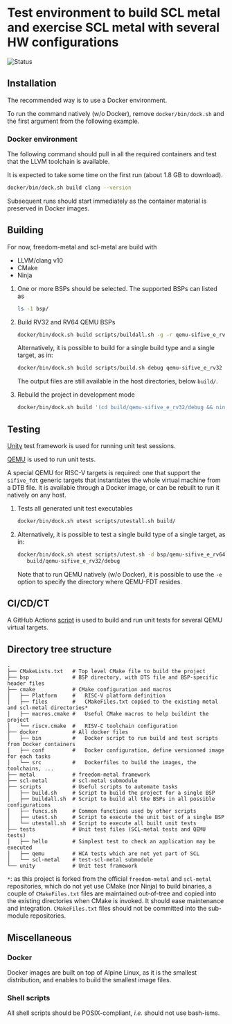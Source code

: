 # Test environment to build SCL metal and exercise SCL metal with several HW configurations

![Status](https://github.com/sifive-eblot/freedom-metal/workflows/SCL-metal/badge.svg)

## Installation

The recommended way is to use a Docker environment.

To run the command natively (w/o Docker), remove `docker/bin/dock.sh` and the first argument from
the following example.

### Docker environment

The following command should pull in all the required containers and test that the LLVM toolchain
is available.

It is expected to take some time on the first run (about 1.8 GB to download).

````sh
docker/bin/dock.sh build clang --version
````

Subsequent runs should start immediately as the container material is preserved in Docker images.

## Building

For now, freedom-metal and scl-metal are build with

* LLVM/clang v10
* CMake
* Ninja

1. One or more BSPs should be selected. The supported BSPs can listed as
    ````sh
    ls -1 bsp/
    ````

2. Build RV32 and RV64 QEMU BSPs
    ````sh
    docker/bin/dock.sh build scripts/buildall.sh -g -r qemu-sifive_e_rv32 qemu-sifive_e_rv64
    ````

    Alternatively, it is possible to build for a single build type and a single target, as in:
     ````sh
     docker/bin/dock.sh build scripts/build.sh debug qemu-sifive_e_rv32
     ````

    The output files are still available in the host directories, below `build/`.

3. Rebuild the project in development mode
    ````sh
    docker/bin/dock.sh build '(cd build/qemu-sifive_e_rv32/debug && ninja)'
    ````

## Testing

[Unity](https://github.com/ThrowTheSwitch/Unity) test framework is used for running unit test
sessions.

[QEMU](https://www.qemu.org) is used to run unit tests.

A special QEMU for RISC-V targets is required: one that support the `sifive_fdt` generic targets
that instantiates the whole virtual machine from a DTB file. It is available through a Docker
image, or can be rebuilt to run it natively on any host.

1. Tests all generated unit test executables
    ````sh
    docker/bin/dock.sh utest scripts/utestall.sh build/
    ````

2. Alternatively, it is possible to test a single build type of a single target, as in:
    ````sh
    docker/bin/dock.sh utest scripts/utest.sh -d bsp/qemu-sifive_e_rv64/dts/qemu.dts \
       build/qemu-sifive_e_rv32/debug
    ````

    Note that to run QEMU natively (w/o Docker), it is possible to use the `-e` option to specify
    the directory where QEMU-FDT resides.

## CI/CD/CT

A GitHub Actions [script](.github/workflows/build_test.yml) is used to build and run unit tests
for several QEMU virtual targets.

## Directory tree structure

```text
.
├── CMakeLists.txt   # Top level CMake file to build the project
├── bsp              # BSP directory, with DTS file and BSP-specific header files
├── cmake            # CMake configuration and macros
│   ├── Platform     #   RISC-V platform definition
│   ├── files        #   CMakeFiles.txt copied to the existing metal and scl-metal directories*
│   ├── macros.cmake #   Useful CMake macros to help buildint the project
│   └── riscv.cmake  #   RISV-C toolchain configuration
├── docker           # All docker files
│   ├── bin          #   Docker script to run build and test scripts from Docker containers
│   ├── conf         #   Docker configuration, define versionned image for each tasks
│   └── src          #   Dockerfiles to build the images, the toolchains, ...
├── metal            # freedom-metal framework
├── scl-metal        # scl-metal submodule
├── scripts          # Useful scripts to automate tasks
│   ├── build.sh     # Script to build the project for a single BSP
│   ├── buildall.sh  # Script to build all the BSPs in all possible configurations
│   ├── funcs.sh     # Common functions used by other scripts
│   ├── utest.sh     # Script to execute the unit test of a single BSP
│   └── utestall.sh  # Script to execute all built unit tests
├── tests            # Unit test files (SCL-metal tests and QEMU tests)
│   ├── hello        # Simplest test to check an application may be executed
│   ├── qemu         # HCA tests which are not yet part of SCL
│   └── scl-metal    # test-scl-metal submodule
└── unity            # Unit test framework
```

`*`: as this project is forked from the official `freedom-metal` and `scl-metal` repositories,
which do not yet use CMake (nor Ninja) to build binaries, a couple of `CMakeFiles.txt` files are
maintained out-of-tree and copied into the existing directories when CMake is invoked. It should
ease maintenance and integration. `CMakeFiles.txt` files should not be committed into the
sub-module repositories.

## Miscellaneous

### Docker

Docker images are built on top of Alpine Linux, as it is the smallest distribution, and enables to
build the smallest image files.

### Shell scripts

All shell scripts should be POSIX-compliant, *i.e.* should not use bash-isms.
